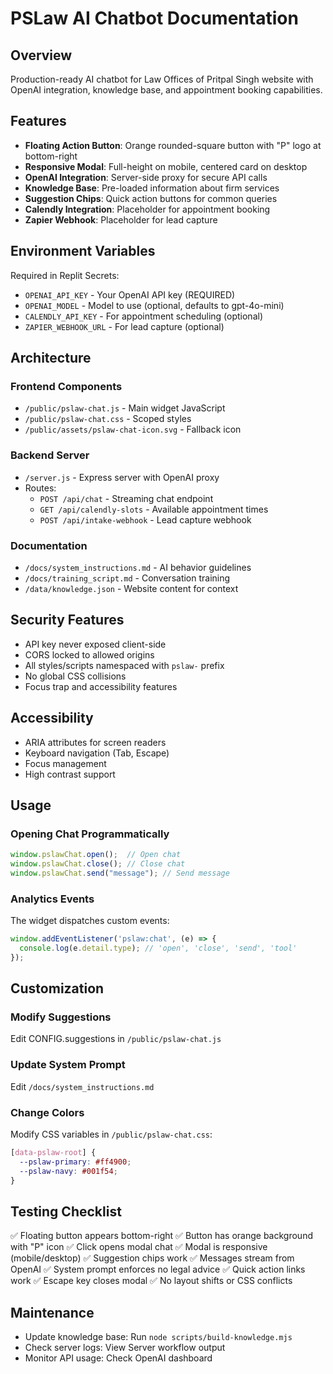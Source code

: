 # PSLaw AI Chatbot Documentation

## Overview
Production-ready AI chatbot for Law Offices of Pritpal Singh website with OpenAI integration, knowledge base, and appointment booking capabilities.

## Features
- **Floating Action Button**: Orange rounded-square button with "P" logo at bottom-right
- **Responsive Modal**: Full-height on mobile, centered card on desktop
- **OpenAI Integration**: Server-side proxy for secure API calls
- **Knowledge Base**: Pre-loaded information about firm services
- **Suggestion Chips**: Quick action buttons for common queries
- **Calendly Integration**: Placeholder for appointment booking
- **Zapier Webhook**: Placeholder for lead capture

## Environment Variables
Required in Replit Secrets:
- `OPENAI_API_KEY` - Your OpenAI API key (REQUIRED)
- `OPENAI_MODEL` - Model to use (optional, defaults to gpt-4o-mini)
- `CALENDLY_API_KEY` - For appointment scheduling (optional)
- `ZAPIER_WEBHOOK_URL` - For lead capture (optional)

## Architecture

### Frontend Components
- `/public/pslaw-chat.js` - Main widget JavaScript
- `/public/pslaw-chat.css` - Scoped styles
- `/public/assets/pslaw-chat-icon.svg` - Fallback icon

### Backend Server
- `/server.js` - Express server with OpenAI proxy
- Routes:
  - `POST /api/chat` - Streaming chat endpoint
  - `GET /api/calendly-slots` - Available appointment times
  - `POST /api/intake-webhook` - Lead capture webhook

### Documentation
- `/docs/system_instructions.md` - AI behavior guidelines
- `/docs/training_script.md` - Conversation training
- `/data/knowledge.json` - Website content for context

## Security Features
- API key never exposed client-side
- CORS locked to allowed origins
- All styles/scripts namespaced with `pslaw-` prefix
- No global CSS collisions
- Focus trap and accessibility features

## Accessibility
- ARIA attributes for screen readers
- Keyboard navigation (Tab, Escape)
- Focus management
- High contrast support

## Usage

### Opening Chat Programmatically
```javascript
window.pslawChat.open();  // Open chat
window.pslawChat.close(); // Close chat
window.pslawChat.send("message"); // Send message
```

### Analytics Events
The widget dispatches custom events:
```javascript
window.addEventListener('pslaw:chat', (e) => {
  console.log(e.detail.type); // 'open', 'close', 'send', 'tool'
});
```

## Customization

### Modify Suggestions
Edit CONFIG.suggestions in `/public/pslaw-chat.js`

### Update System Prompt
Edit `/docs/system_instructions.md`

### Change Colors
Modify CSS variables in `/public/pslaw-chat.css`:
```css
[data-pslaw-root] {
  --pslaw-primary: #ff4900;
  --pslaw-navy: #001f54;
}
```

## Testing Checklist
✅ Floating button appears bottom-right
✅ Button has orange background with "P" icon
✅ Click opens modal chat
✅ Modal is responsive (mobile/desktop)
✅ Suggestion chips work
✅ Messages stream from OpenAI
✅ System prompt enforces no legal advice
✅ Quick action links work
✅ Escape key closes modal
✅ No layout shifts or CSS conflicts

## Maintenance
- Update knowledge base: Run `node scripts/build-knowledge.mjs`
- Check server logs: View Server workflow output
- Monitor API usage: Check OpenAI dashboard